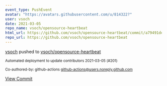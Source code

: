```yaml
---
event_type: PushEvent
avatar: "https://avatars.githubusercontent.com/u/814322?"
user: vsoch
date: 2021-03-05
repo_name: vsoch/opensource-heartbeat
html_url: https://github.com/vsoch/opensource-heartbeat/commit/a79491de00145e52c2b95141b91ec94abe14ee18
repo_url: https://github.com/vsoch/opensource-heartbeat
---
```


<a href='https://github.com/vsoch' target='_blank'>vsoch</a> pushed to <a href='https://github.com/vsoch/opensource-heartbeat' target='_blank'>vsoch/opensource-heartbeat</a>

<small>Automated deployment to update contributors 2021-03-05 (#201)

Co-authored-by: github-actions <github-actions@users.noreply.github.com></small>

<a href='https://github.com/vsoch/opensource-heartbeat/commit/a79491de00145e52c2b95141b91ec94abe14ee18' target='_blank'>View Commit</a>